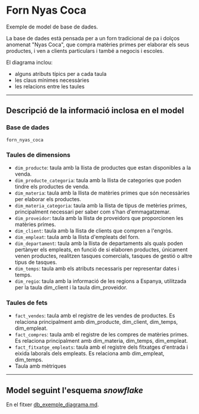 # Forn Nyas Coca
Exemple de model de base de dades.  

La base de dades està pensada per a un forn tradicional de pa i dolços anomenat "Nyas Coca", que compra matèries primes per elaborar els seus productes, i ven a clients particulars i també a negocis i escoles.

El diagrama inclou:

- alguns atributs típics per a cada taula
- les claus mínimes necessàries
- les relacions entre les taules

---

## Descripció de la informació inclosa en el model

### Base de dades
`forn_nyas_coca`

### Taules de dimensions

- `dim_producte`: taula amb la llista de productes que estan disponibles a la venda.
- `dim_producte_categoria`: taula amb la llista de categories que poden tindre els productes de venda.
- `dim_materia`: taula amb la llista de matèries primes que són necessàries per elaborar els productes.
- `dim_materia_categoria`: taula amb la llista de tipus de metèries primes, principalment necessari per saber com s'han d'emmagatzemar.
- `dim_proveidor`: taula amb la llista de proveidors que proporcionen les matèries primes.
- `dim_client`: taula amb la llista de clients que compren a l'engròs.
- `dim_empleat`: taula amb la llista d'empleats del forn.
- `dim_departament`: taula amb la llista de departaments als quals poden pertànyer els empleats, en funció de si elaboren productes, únicament venen productes, realitzen tasques comercials, tasques de gestió o altre tipus de tasques.
- `dim_temps`: taula amb els atributs necessaris per representar dates i temps.
- `dim_regio`: taula amb la informació de les regions a Espanya, utilitzada per la taula dim_client i la taula dim_proveidor.

### Taules de fets

- `fact_vendes`: taula amb el registre de les vendes de productes. Es relaciona principalment amb dim_producte, dim_client, dim_temps, dim_empleat.
- `fact_compres`: taula amb el registre de les compres de matèries primes. Es relaciona principalment amb dim_materia, dim_temps, dim_empleat.
- `fact_fitxatge_empleats`: taula amb el registre dels fitxatges d'entrada i eixida laborals dels empleats. Es relaciona amb dim_empleat, dim_temps.
- Taula amb mètriques

---

## Model seguint l'esquema _snowflake_

En el fitxer [db_exemple_diagrama.md](./db_exemple_diagrama.md).